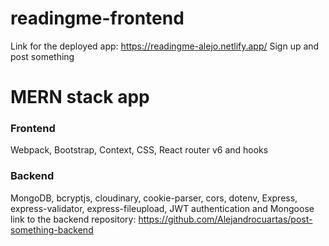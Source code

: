 # readingme-frontend
Link for the deployed app: https://readingme-alejo.netlify.app/
Sign up and post something
# MERN stack app
### Frontend
Webpack, Bootstrap, Context, CSS, React router v6 and hooks
### Backend
MongoDB, bcryptjs, cloudinary, cookie-parser, cors, dotenv, Express, express-validator, express-fileupload, JWT authentication and Mongoose
link to the backend repository: https://github.com/Alejandrocuartas/post-something-backend


